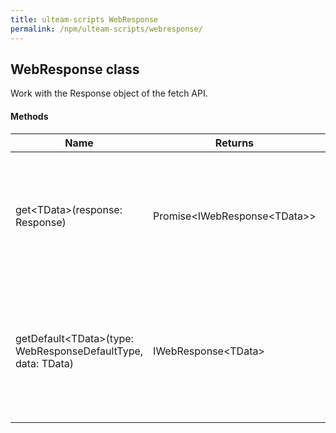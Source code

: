 ```yaml
---
title: ulteam-scripts WebResponse
permalink: /npm/ulteam-scripts/webresponse/
---
```


## WebResponse class

Work with the Response object of the fetch API.




#### Methods

| Name | Returns | Static | Description |
|-|-|-|-|
| get\<TData\>(response: Response) | Promise\<IWebResponse\<TData\>\> |  `Static`  | Parse response payload and return IWebResponse object as a result.  <br> **response**: *Fetch API response <br>*  |
| getDefault\<TData\>(type: WebResponseDefaultType, data: TData) | IWebResponse\<TData\> |  `Static`  | Get IWebResponse object based on response type and data object.  <br> **type**: *IWebResponse type*  <br> **data**: *Payload data <br>*  |
